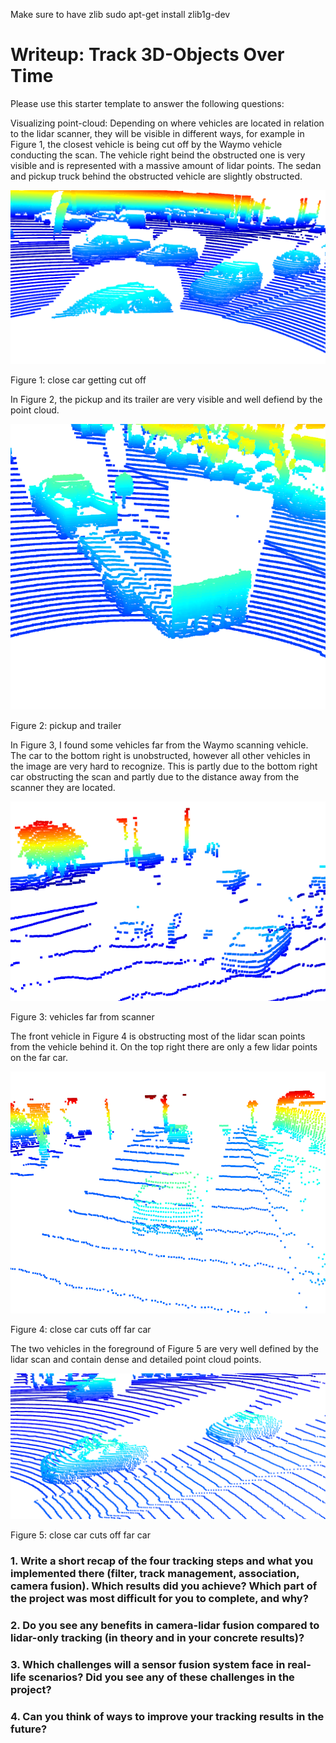 Make sure to have zlib
sudo apt-get install zlib1g-dev

# Writeup: Track 3D-Objects Over Time

Please use this starter template to answer the following questions:

Visualizing point-cloud:
    Depending on where vehicles are located in relation to the lidar scanner, they will be visible in different ways, for example in Figure 1, the closest vehicle is being cut off by the Waymo vehicle conducting the scan. The vehicle right beind the obstructed one is very visible and is represented with a massive amount of lidar points. The sedan and pickup truck behind the obstructed vehicle are slightly obstructed. 
    
![Figure 1: close car getting cut off](images/figure1.png)

Figure 1: close car getting cut off

In Figure 2, the pickup and its trailer are very visible and well defiend by the point cloud. 

![Figure 2: pickup and trailer](images/figure2.png)

Figure 2: pickup and trailer

In Figure 3, I found some vehicles far from the Waymo scanning vehicle. The car to the bottom right is unobstructed, however all other vehicles in the image are very hard to recognize. This is partly due to the bottom right car obstructing the scan and partly due to the distance away from the scanner they are located.

![Figure 3: vehicles far from scanner](images/figure3.png)

Figure 3: vehicles far from scanner

The front vehicle in Figure 4 is obstructing most of the lidar scan points from the vehicle behind it. On the top right there are only a few lidar points on the far car.

![Figure 4: close car cuts off far car](images/figure4.png)

Figure 4: close car cuts off far car

The two vehicles in the foreground of Figure 5 are very well defined by the lidar scan and contain dense and detailed point cloud points.

![Figure 5: close car cuts off far car](images/figure5.png)

Figure 5: close car cuts off far car


### 1. Write a short recap of the four tracking steps and what you implemented there (filter, track management, association, camera fusion). Which results did you achieve? Which part of the project was most difficult for you to complete, and why?



### 2. Do you see any benefits in camera-lidar fusion compared to lidar-only tracking (in theory and in your concrete results)? 


### 3. Which challenges will a sensor fusion system face in real-life scenarios? Did you see any of these challenges in the project?


### 4. Can you think of ways to improve your tracking results in the future?

